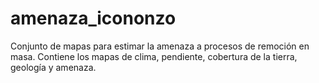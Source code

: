 # amenaza_icononzo
Conjunto de mapas para estimar la amenaza a procesos de remoción en masa. Contiene los mapas de clima, pendiente, cobertura de la tierra, geología y amenaza.
